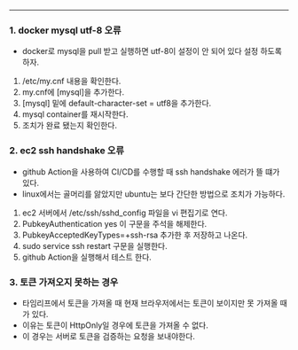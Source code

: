 <hr>

### 1. docker mysql utf-8 오류
+ docker로 mysql을 pull 받고 실행하면 utf-8이 설정이 안 되어 있다 설정 하도록 하자.
1. /etc/my.cnf 내용을 확인한다.
2. my.cnf에 [mysql]을 추가한다.
3. [mysql] 밑에 default-character-set = utf8을 추가한다.
4. mysql container를 재시작한다.
5. 조치가 완료 됐는지 확인한다.

### 2. ec2 ssh handshake 오류
+ github Action을 사용하여 CI/CD를 수행할 때 ssh handshake 에러가 뜰 떄가 있다.
+ linux에서는 골머리를 앓았지만 ubuntu는 보다 간단한 방법으로 조치가 가능하다.
1. ec2 서버에서 /etc/ssh/sshd_config 파일을 vi 편집기로 연다.
2. PubkeyAuthentication yes 이 구문을 주석을 해제한다.
3. PubkeyAcceptedKeyTypes=+ssh-rsa 추가한 후 저장하고 나온다.
4. sudo service ssh restart 구문을 실행한다.
5. github Action을 실행해서 테스트 한다.

### 3. 토큰 가져오지 못하는 경우
+ 타임리프에서 토큰을 가져올 때 현재 브라우저에서는 토큰이 보이지만 못 가져올 때가 있다.
+ 이유는 토큰이 HttpOnly일 경우에 토큰을 가져올 수 없다.
+ 이 경우는 서버로 토큰을 검증하는 요청을 보내야한다.